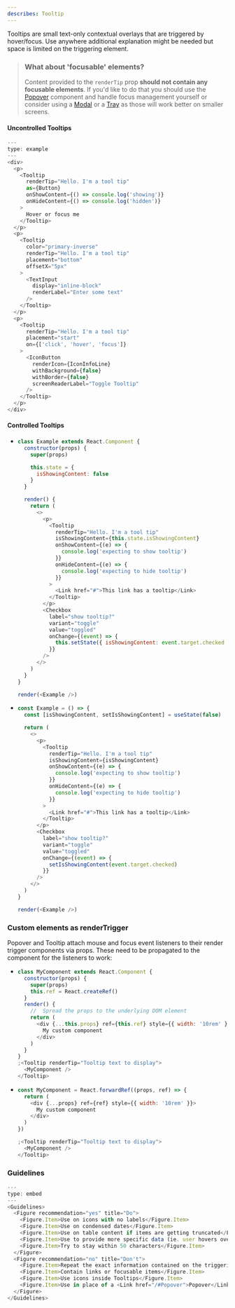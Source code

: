 ```yaml
---
describes: Tooltip
---
```


Tooltips are small text-only contextual overlays that are triggered by hover/focus. Use anywhere additional explanation might be needed but space is limited on the triggering element.

> ### What about 'focusable' elements?
>
> Content provided to the `renderTip` prop **should not contain any focusable elements**. If you'd like to do
> that you should use the [Popover](#Popover) component and handle focus management yourself or
> consider using a [Modal](#Modal) or a [Tray](#Tray) as those will work better on smaller screens.

#### Uncontrolled Tooltips

```js
---
type: example
---
<div>
  <p>
    <Tooltip
      renderTip="Hello. I'm a tool tip"
      as={Button}
      onShowContent={() => console.log('showing')}
      onHideContent={() => console.log('hidden')}
    >
      Hover or focus me
    </Tooltip>
  </p>
  <p>
    <Tooltip
      color="primary-inverse"
      renderTip="Hello. I'm a tool tip"
      placement="bottom"
      offsetX="5px"
    >
      <TextInput
        display="inline-block"
        renderLabel="Enter some text"
      />
    </Tooltip>
  </p>
  <p>
    <Tooltip
      renderTip="Hello. I'm a tool tip"
      placement="start"
      on={['click', 'hover', 'focus']}
    >
      <IconButton
        renderIcon={IconInfoLine}
        withBackground={false}
        withBorder={false}
        screenReaderLabel="Toggle Tooltip"
      />
    </Tooltip>
  </p>
</div>
```

#### Controlled Tooltips

- ```js
  class Example extends React.Component {
    constructor(props) {
      super(props)

      this.state = {
        isShowingContent: false
      }
    }

    render() {
      return (
        <>
          <p>
            <Tooltip
              renderTip="Hello. I'm a tool tip"
              isShowingContent={this.state.isShowingContent}
              onShowContent={(e) => {
                console.log('expecting to show tooltip')
              }}
              onHideContent={(e) => {
                console.log('expecting to hide tooltip')
              }}
            >
              <Link href="#">This link has a tooltip</Link>
            </Tooltip>
          </p>
          <Checkbox
            label="show tooltip?"
            variant="toggle"
            value="toggled"
            onChange={(event) => {
              this.setState({ isShowingContent: event.target.checked })
            }}
          />
        </>
      )
    }
  }

  render(<Example />)
  ```

- ```js
  const Example = () => {
    const [isShowingContent, setIsShowingContent] = useState(false)

    return (
      <>
        <p>
          <Tooltip
            renderTip="Hello. I'm a tool tip"
            isShowingContent={isShowingContent}
            onShowContent={(e) => {
              console.log('expecting to show tooltip')
            }}
            onHideContent={(e) => {
              console.log('expecting to hide tooltip')
            }}
          >
            <Link href="#">This link has a tooltip</Link>
          </Tooltip>
        </p>
        <Checkbox
          label="show tooltip?"
          variant="toggle"
          value="toggled"
          onChange={(event) => {
            setIsShowingContent(event.target.checked)
          }}
        />
      </>
    )
  }

  render(<Example />)
  ```

### Custom elements as renderTrigger

Popover and Tooltip attach mouse and focus event listeners to their render trigger components via props. These need to be propagated to the component for the listeners to work:

- ```js
  class MyComponent extends React.Component {
    constructor(props) {
      super(props)
      this.ref = React.createRef()
    }
    render() {
      //  Spread the props to the underlying DOM element
      return (
        <div {...this.props} ref={this.ref} style={{ width: '10rem' }}>
          My custom component
        </div>
      )
    }
  }
  ;<Tooltip renderTip="Tooltip text to display">
    <MyComponent />
  </Tooltip>
  ```

- ```js
  const MyComponent = React.forwardRef((props, ref) => {
    return (
      <div {...props} ref={ref} style={{ width: '10rem' }}>
        My custom component
      </div>
    )
  })

  ;<Tooltip renderTip="Tooltip text to display">
    <MyComponent />
  </Tooltip>
  ```

### Guidelines

```js
---
type: embed
---
<Guidelines>
  <Figure recommendation="yes" title="Do">
    <Figure.Item>Use on icons with no labels</Figure.Item>
    <Figure.Item>Use on condensed dates</Figure.Item>
    <Figure.Item>Use on table content if items are getting truncated</Figure.Item>
    <Figure.Item>Use to provide more specific data (ie. user hovers over a chart element, Tooltip shows precise info)</Figure.Item>
    <Figure.Item>Try to stay within 50 characters</Figure.Item>
  </Figure>
  <Figure recommendation="no" title="Don't">
    <Figure.Item>Repeat the exact information contained on the triggering element</Figure.Item>
    <Figure.Item>Contain links or focusable items</Figure.Item>
    <Figure.Item>Use icons inside Tooltips</Figure.Item>
    <Figure.Item>Use in place of a <Link href="/#Popover">Popover</Link> or <Link href="/#Menu">Menu</Link></Figure.Item>
  </Figure>
</Guidelines>
```
